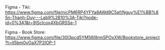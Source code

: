 Figma - Tiki: 
https://www.figma.com/file/nicPM6RP4YFYa8AWd9C5af/Nguy%E1%BB%85n-Thanh-Duy---Lab9%2B10%3A-Tiki?node-id=0%3A1&t=9lScIcox4XbGRSSe-1

Figma - Book Store:
https://www.figma.com/file/30l3pcd5YM56I9rmSPOxXW/Bookstore_project?t=it5bm0vOaX7P2IOP-1
